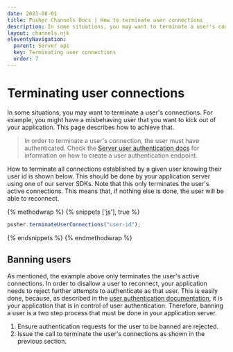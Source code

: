 ```yaml
---
date: 2021-08-01
title: Pusher Channels Docs | How to terminate user connections
description: In some situations, you may want to terminate a user's connections. Check out our docs to find out how.
layout: channels.njk
eleventyNavigation:
  parent: Server api
  key: Terminating user connections
  order: 7
---
```


# Terminating user connections

In some situations, you may want to terminate a user's connections. For example, you might have a misbehaving user that you want to kick out of your application. This page describes how to achieve that.

> In order to terminate a user's connection, the user must have authenticated. Check the [Server user authentication docs](/docs/channels/server_api/authenticating-users) for information on how to create a user authentication endpoint.


How to terminate all connections established by a given user knowing their user id is shown below. This should be done by your application server using one of our server SDKs. Note that this only terminates the user's active connections. This means that, if nothing else is done, the user will be able to reconnect.

{% methodwrap %}
{% snippets ['js'], true %}

```js
pusher.terminateUserConnections("user-id");
```

{% endsnippets %}
{% endmethodwrap %}

## Banning users

As mentioned, the example above only terminates the user's active connections. In order to disallow a user to reconnect, your application needs to reject further attempts to authenticate as that user. This is easily done, because, as described in the [user authentication documentation](/docs/channels/server_api/authenticating-users), it is your application that is in control of user authentication. Therefore, banning a user is a two step process that must be done in your application server.

1. Ensure authentication requests for the user to be banned are rejected.
2. Issue the call to terminate the user's connections as shown in the previous section.
